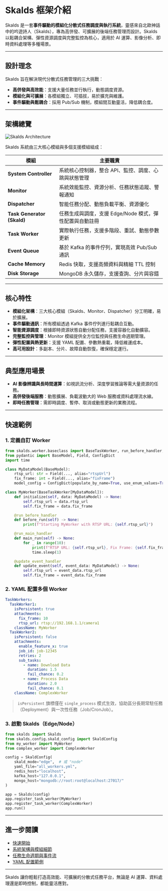 # Skalds 框架介紹

Skalds 是一套**事件驅動的模組化分散式任務調度與執行系統**，靈感來自北歐神話中的吟遊詩人（Skalds），專為高併發、可擴展的後端任務管理而設計。Skalds 以鬆耦合架構、彈性資源調度與完整監控為核心，適用於 AI 運算、影像分析、即時資料處理等多種場景。

---

## 設計理念

Skalds 旨在解決現代分散式任務管理的三大挑戰：
- **高併發與高效能**：支援大量任務並行執行，動態調度資源。
- **模組化與可擴展**：各模組獨立、可插拔，易於擴充與維護。
- **事件驅動與鬆耦合**：採用 Pub/Sub 機制，模組間互動靈活，降低耦合度。

---

## 架構總覽

![Skalds Architecture](../../architecture.jpg)

Skalds 系統由三大核心模組與多個支援模組組成：

| 模組 | 主要職責 |
|------|----------|
| **System Controller** | 系統核心控制器，整合 API、監控、調度、心跳與狀態管理 |
| **Monitor** | 系統效能監控、資源分析、任務狀態追蹤、警報通知 |
| **Dispatcher** | 智能任務分配、動態負載平衡、資源優化 |
| **Task Generator (Skald)** | 任務生成與調度，支援 Edge/Node 模式，彈性配置與自動註冊 |
| **Task Worker** | 實際執行任務，支援多階段、重試、動態參數更新 |
| **Event Queue** | 基於 Kafka 的事件佇列，實現高效 Pub/Sub 通訊 |
| **Cache Memory** | Redis 快取，支援高頻資料與精細 TTL 控制 |
| **Disk Storage** | MongoDB 永久儲存，支援查詢、分片與容錯 |

---

## 核心特性

- **模組化架構**：三大核心模組（Skalds、Monitor、Dispatcher）分工明確，易於擴展。
- **事件驅動通訊**：所有模組透過 Kafka 事件佇列進行鬆耦合互動。
- **智能資源調度**：根據即時資源狀態自動分配任務，支援容器化自動擴容。
- **完整監控與管理**：Monitor 模組提供全方位監控與任務生命週期管理。
- **彈性配置與熱更新**：支援 YAML 配置、參數熱重載，降低維運成本。
- **高可用設計**：多副本、分片、故障自動恢復，確保穩定運行。

---

## 典型應用場景

- **AI 影像辨識與長時間運算**：如視訊流分析、深度學習推論等需大量資源的任務。
- **高併發後端服務**：動態擴展、負載波動大的 Web 服務或資料處理流水線。
- **即時任務管理**：需即時調度、暫停、取消或動態更新的業務流程。

---

## 快速範例

### 1. 定義自訂 Worker

```python
from skalds.worker.baseclass import BaseTaskWorker, run_before_handler, run_main_handler, update_event_handler
from pydantic import BaseModel, Field, ConfigDict
import time

class MyDataModel(BaseModel):
    rtsp_url: str = Field(..., alias="rtspUrl")
    fix_frame: int = Field(..., alias="fixFrame")
    model_config = ConfigDict(populate_by_name=True, use_enum_values=True)

class MyWorker(BaseTaskWorker[MyDataModel]):
    def initialize(self, data: MyDataModel) -> None:
        self.rtsp_url = data.rtsp_url
        self.fix_frame = data.fix_frame

    @run_before_handler
    def before_run(self) -> None:
        print(f"Starting MyWorker with RTSP URL: {self.rtsp_url}")

    @run_main_handler
    def main_run(self) -> None:
        for _ in range(10):
            print(f"RTSP URL: {self.rtsp_url}, Fix Frame: {self.fix_frame}")
            time.sleep(1)

    @update_event_handler
    def update_event(self, event_data: MyDataModel) -> None:
        self.rtsp_url = event_data.rtsp_url
        self.fix_frame = event_data.fix_frame
```

### 2. YAML 配置多個 Worker

```yaml
TaskWorkers:
  TaskWorker1:
    isPersistent: true
    attachments:
      fix_frame: 10
      rtsp_url: rtsp://192.168.1.1/camera1
    className: MyWorker
  TaskWorker2:
    isPersistent: false
    attachments:
      enable_feature_x: true
      job_id: job-12345
      retries: 2
      sub_tasks:
        - name: Download Data
          duration: 1.5
          fail_chance: 0.2
        - name: Process Data
          duration: 2.0
          fail_chance: 0.1
    className: ComplexWorker
```

> `isPersistent` 旗標僅在 `single_process` 模式生效，協助區分長期常駐任務（Deployment）與一次性任務（Job/CronJob）。

### 3. 啟動 Skalds（Edge/Node）

```python
from skalds import Skalds
from skalds.config.skald_config import SkaldConfig
from my_worker import MyWorker
from complex_worker import ComplexWorker

config = SkaldConfig(
    skald_mode="edge",  # 或 "node"
    yaml_file="all_workers.yml",
    redis_host="localhost",
    kafka_host="127.0.0.1",
    mongo_host="mongodb://root:root@localhost:27017/"
)

app = Skalds(config)
app.register_task_worker(MyWorker)
app.register_task_worker(ComplexWorker)
app.run()
```

---

## 進一步閱讀

- [快速開始](./quickstart.md)
- [系統架構與模組細節](./documents)
- [任務生命週期與事件流](./documents/task_lifecycle.md)
- [YAML 配置範例](./documents/yaml_config.md)

---

Skalds 讓你輕鬆打造高效能、可擴展的分散式任務平台，無論是 AI 運算、資料處理還是即時控制，都能靈活應對。
